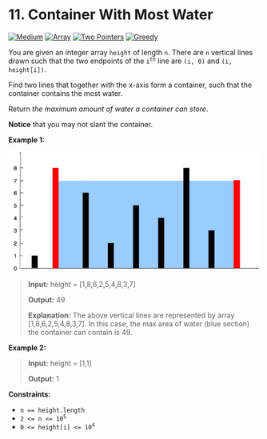 # 11. Container With Most Water

[![Medium](https://img.shields.io/badge/Medium-916f31)](#)
[![Array](https://img.shields.io/badge/Array-302f33)](#)
[![Two Pointers](https://img.shields.io/badge/Two_Pointers-302f33)](#)
[![Greedy](https://img.shields.io/badge/Greedy-302f33)](#)

You are given an integer array `height` of length `n`. There are `n`
vertical lines drawn such that the two endpoints of the
<code>i<sup>th</sup></code> line are `(i, 0)` and `(i, height[i])`.

Find two lines that together with the x-axis form a container, such
that the container contains the most water.

Return _the maximum amount of water a container can store_.

**Notice** that you may not slant the container.

**Example 1:**

![example 01](./example-01.jpg)

> **Input:** height = [1,8,6,2,5,4,8,3,7]
>
> **Output:** 49
>
> **Explanation:** The above vertical lines are represented by array
> [1,8,6,2,5,4,8,3,7]. In this case, the max area of water (blue
> section) the container can contain is 49.

**Example 2:**

> **Input:** height = [1,1]
>
> **Output:** 1

**Constraints:**
- `n == height.length`
- <code>2 <= n <= 10<sup>5</sup></code>
- <code>0 <= height[i] <= 10<sup>4</sup></code>
